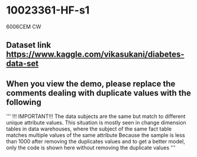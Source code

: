 # 10023361-HF-s1


6006CEM CW
## Dataset link  https://www.kaggle.com/vikasukani/diabetes-data-set

## When you view the demo, please replace the comments dealing with duplicate values with the following

'''    !!! IMPORTANT!!!
The data subjects are the same but match to different unique attribute values. 
This situation is mostly seen in change dimension tables in data warehouses, where the subject of the same fact table matches multiple values of the same attribute
 Because the sample is less than 1000 after removing the duplicates values and to get a better model,
 only the code is shown here without removing the duplicate values  '''
